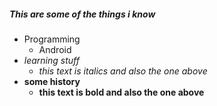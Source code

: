 ##### This are some of the things i know
 * Programming
   * Android
 * *learning stuff* 
   * _this text is italics and also the one above_
 * **some history**
   * __this text is bold and also the one above__
   
